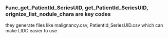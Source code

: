 ### Func_get_PatientId_SeriesUID, get_PatientId_SeriesUID, orignize_list_nodule_chara are key codes  
they generate files like malignancy.csv, PatientId_SeriesUID.csv which can make LIDC easier to use